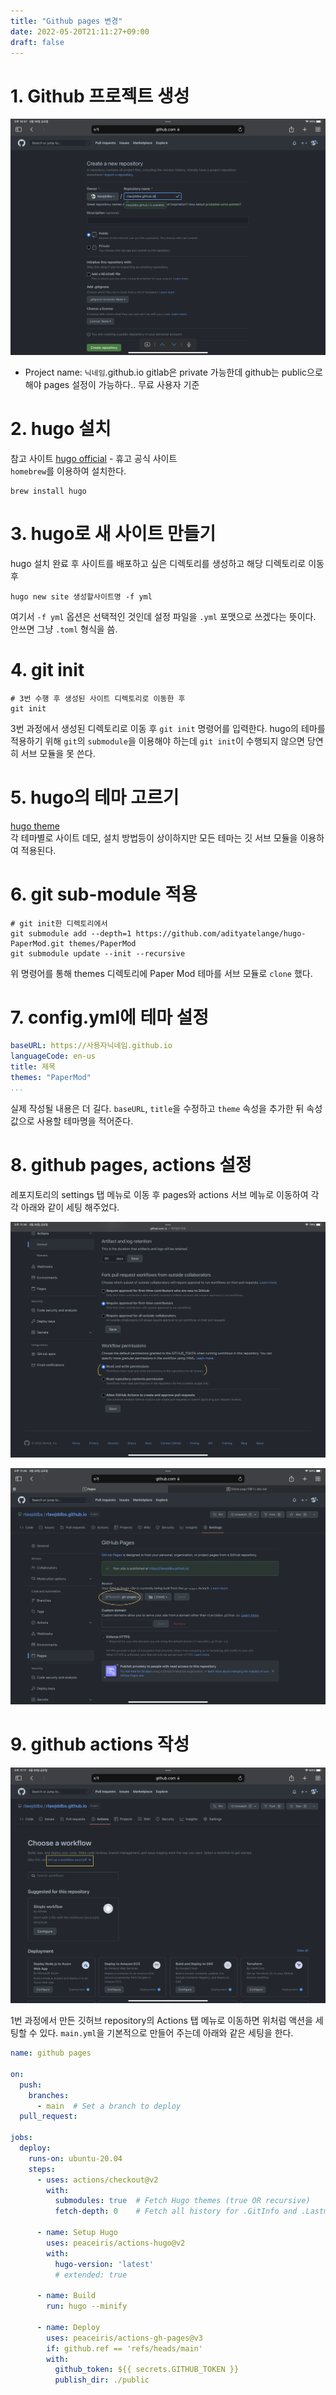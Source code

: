 ```yaml
---
title: "Github pages 변경"
date: 2022-05-20T21:11:27+09:00
draft: false
---
```


# 1. Github 프로젝트 생성

![Github 프로젝트 생성](posts/Hugo/2022-05-20/images/create.png)   

- Project name: `닉네임`.github.io
gitlab은 private 가능한데 github는 public으로 해야 pages 설정이 가능하다.. 무료 사용자 기준


# 2. hugo 설치

참고 사이트
[hugo official](https://hugo.io) - 휴고 공식 사이트  
`homebrew`를 이용하여 설치한다.

```shell
brew install hugo
```

# 3. hugo로 새 사이트 만들기

hugo 설치 완료 후 사이트를 배포하고 싶은 디렉토리를 생성하고 해당 디렉토리로 이동 후

```shell
hugo new site 생성할사이트명 -f yml
```

여기서 `-f yml` 옵션은 선택적인 것인데 설정 파일을 `.yml` 포맷으로 쓰겠다는 뜻이다. 안쓰면 그냥 `.toml` 형식을 씀.


# 4. git init

```shell
# 3번 수행 후 생성된 사이트 디렉토리로 이동한 후
git init
```

3번 과정에서 생성된 디렉토리로 이동 후 `git init` 명령어를 입력한다. hugo의 테마를 적용하기 위해 `git`의 `submodule`을 이용해야 하는데
`git init`이 수행되지 않으면 당연히 서브 모듈을 못 쓴다.


# 5. hugo의 테마 고르기

[hugo theme](https://themes.gohugo.io)  
각 테마별로 사이트 데모, 설치 방법등이 상이하지만 모든 테마는 깃 서브 모듈을 이용하여 적용된다.


# 6. git sub-module 적용

```shell
# git init한 디렉토리에서
git submodule add --depth=1 https://github.com/adityatelange/hugo-PaperMod.git themes/PaperMod
git submodule update --init --recursive
```

위 명령어를 통해 themes 디렉토리에 Paper Mod 테마를 서브 모듈로 `clone` 했다.


# 7. config.yml에 테마 설정

```yml
baseURL: https://사용자닉네임.github.io
languageCode: en-us
title: 제목
themes: "PaperMod"
...
```

실제 작성될 내용은 더 길다. `baseURL`, `title`을 수정하고 `theme` 속성을 추가한 뒤 속성값으로 사용할 테마명을 적어준다.

# 8. github pages, actions 설정

레포지토리의 settings 탭 메뉴로 이동 후 pages와 actions 서브 메뉴로 이동하여 각각 아래와 같이 세팅 해주었다.

![Github Actions](/posts/Hugo/2022-05-20/images/actions_setting1.png)  

![Github Actions](/posts/Hugo/2022-05-20/images/actions_setting2.png)  

# 9. github actions 작성

![Github Actions](/posts/Hugo/2022-05-20/images/action.png)  

1번 과정에서 만든 깃허브 repository의 Actions 탭 메뉴로 이동하면 위처럼 액션을 세팅할 수 있다. `main.yml`을
기본적으로 만들어 주는데 아래와 같은 세팅을 한다. 

```yml
name: github pages

on:
  push:
    branches:
      - main  # Set a branch to deploy
  pull_request:

jobs:
  deploy:
    runs-on: ubuntu-20.04
    steps:
      - uses: actions/checkout@v2
        with:
          submodules: true  # Fetch Hugo themes (true OR recursive)
          fetch-depth: 0    # Fetch all history for .GitInfo and .Lastmod

      - name: Setup Hugo
        uses: peaceiris/actions-hugo@v2
        with:
          hugo-version: 'latest'
          # extended: true

      - name: Build
        run: hugo --minify

      - name: Deploy
        uses: peaceiris/actions-gh-pages@v3
        if: github.ref == 'refs/heads/main'
        with:
          github_token: ${{ secrets.GITHUB_TOKEN }}
          publish_dir: ./public
```

